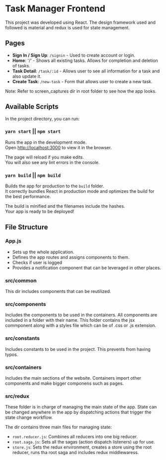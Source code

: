 # Task Manager Frontend

This project was developed using React. 
The design framework used and followed is material and redux is used for state management.

## Pages
- **Sign In / Sign Up**: `/signin` - Used to create account or login.
- **Home**: '/' - Shows all existing tasks. Allows for completion and deletion of tasks.
- **Task Detail**: `/task/:id` - Allows user to see all information for a task and also update it.
- **Create Task**: `/new-task` - Form that allows user to create a new task.

Note: Refer to screen_captures dir in root folder to see how the app looks.

## Available Scripts

In the project directory, you can run:

### `yarn start` || `npm start`

Runs the app in the development mode.\
Open [http://localhost:3000](http://localhost:3000) to view it in the browser.

The page will reload if you make edits.\
You will also see any lint errors in the console.

### `yarn build` || `npm build`

Builds the app for production to the `build` folder.\
It correctly bundles React in production mode and optimizes the build for the best performance.

The build is minified and the filenames include the hashes.\
Your app is ready to be deployed!

## File Structure

### App.js
- Sets up the whole application.
- Defines the app routes and assigns components to them.
- Checks if user is logged 
- Provides a notification component that can be leveraged in other places.

### src/common
This dir includes components that can be reutilized.

### src/components
Includes the components to be used in the containers. All components are included in a folder with their name. This folder contains the jsx commponent along with a styles file which can be of .css or .js extension.

### src/constants
Includes constants to be used in the project. This prevents from having typos.

### src/containers
Includes the main sections of the website. Containers import other components and make bigger componens such as pages.

### src/redux
These folder is in charge of managing the main state of the app. State can be changed anywhere in the app by dispatching actions that trigger the state change workflow.

The dir contains three main files for managing state:
 - `root.reducer.js`:  Combines all reducers into one big reducer.
 - `root.saga.js`: Sets all the sagas (action dispatch listeners) up for use.
 - `store.js`: Sets the redux environment, creates a store using the root reducer, runs tha root saga and includes redux middlewaress.

